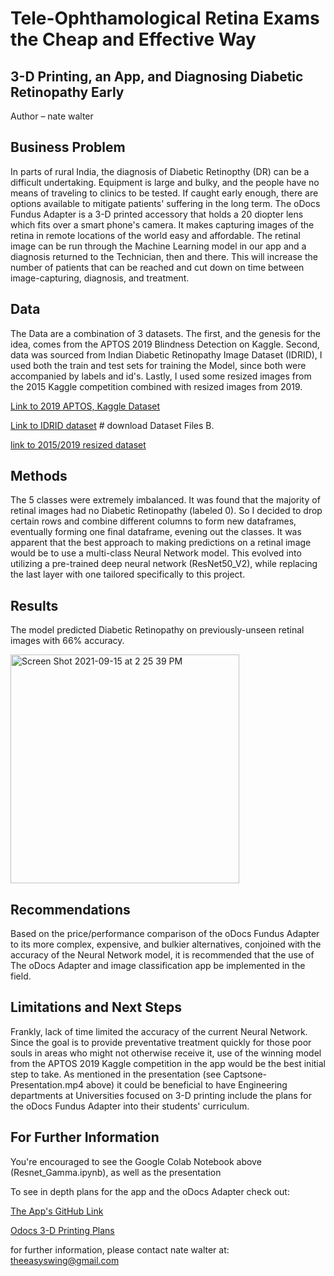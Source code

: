 # Tele-Ophthamological Retina Exams the Cheap and Effective Way 
## 3-D Printing, an App, and Diagnosing Diabetic Retinopathy Early

Author – nate walter

## Business Problem
In parts of rural India, the diagnosis of Diabetic Retinopthy (DR) can be a difficult undertaking. Equipment is large and bulky, and the people have no means of traveling to clinics to be tested. If caught early enough, there are options available to mitigate patients' suffering in the long term. The oDocs Fundus Adapter is a 3-D printed accessory that holds a 20 diopter lens which fits over a smart phone's camera. It makes capturing images of the retina in remote locations of the world easy and affordable. The retinal image can be run through the Machine Learning model in our app and a diagnosis returned to the Technician, then and there. This will increase the number of patients that can be reached and cut down on time between image-capturing, diagnosis, and treatment. 


## Data
The Data are a combination of 3 datasets. The first, and the genesis for the idea, comes from the APTOS 2019 Blindness Detection on Kaggle. Second, data was sourced from Indian Diabetic Retinopathy Image Dataset (IDRID), I used both the train and test sets for training the Model, since both were accompanied by labels and id's. Lastly, I used some resized images from the 2015 Kaggle competition combined with resized images from 2019.

[Link to 2019 APTOS, Kaggle Dataset](https://www.kaggle.com/c/aptos2019-blindness-detection/data)

[Link to IDRID dataset](https://ieee-dataport.org/open-access/indian-diabetic-retinopathy-image-dataset-idrid) # download Dataset Files B.

[link to 2015/2019 resized dataset](https://www.kaggle.com/benjaminwarner/resized-2015-2019-blindness-detection-images)

## Methods
The 5 classes were extremely imbalanced. It was found that the majority of retinal images had no Diabetic Retinopathy (labeled 0). So I decided to drop certain  rows and combine different columns to form new dataframes, eventually forming one final dataframe, evening out the classes. It was apparent that the best approach to making predictions on a retinal image would be to use a multi-class Neural Network model. This evolved into utilizing a pre-trained deep neural network (ResNet50_V2), while replacing the last layer with one tailored specifically to this project.   

## Results

The model predicted Diabetic Retinopathy on previously-unseen retinal images with 66% accuracy.

<img width="366" alt="Screen Shot 2021-09-15 at 2 25 39 PM" src="https://user-images.githubusercontent.com/66656063/133496733-5aaff67a-04fd-4451-a3a1-fa4738475940.png">


## Recommendations
Based on the price/performance comparison of the oDocs Fundus Adapter to its more complex, expensive, and bulkier alternatives, conjoined with the accuracy of the Neural Network model, it is recommended that the use of The oDocs Adapter and image classification app be implemented in the field. 

## Limitations and Next Steps
Frankly, lack of time limited the accuracy of the current Neural Network. Since the goal is to provide preventative treatment quickly for those poor souls in areas who might not otherwise receive it, use of the winning model from the APTOS 2019 Kaggle competition in the app would be the best initial step to take. As mentioned in the presentation (see Captsone-Presentation.mp4 above) it could be beneficial to have Engineering departments at Universities focused on 3-D printing include the plans for the oDocs Fundus Adapter into their students' curriculum. 

## For Further Information

You're encouraged to see the Google Colab Notebook above (Resnet_Gamma.ipynb), as well as the presentation

To see in depth plans for the app and the oDocs Adapter check out:


[The App's GitHub Link](https://github.com/IBM/tfjs-web-app#1-clone-the-repo)


[Odocs 3-D Printing Plans](https://odocseyecare.shop/pages/3d-print)


for further information, please contact nate walter at:  theeasyswing@gmail.com






